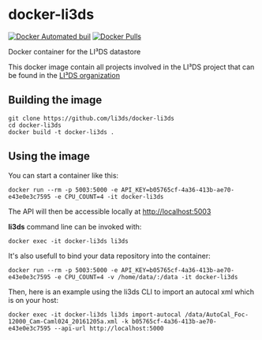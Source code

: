 # docker-li3ds

[![Docker Automated buil](https://img.shields.io/docker/automated/li3ds/li3ds.svg)]()
[![Docker Pulls](https://img.shields.io/docker/pulls/li3ds/li3ds.svg)]()

Docker container for the LI³DS datastore

This docker image contain all projects involved in the LI³DS project that can be found in the [LI³DS organization](https://github.com/LI3DS/)


## Building the image

    git clone https://github.com/li3ds/docker-li3ds
    cd docker-li3ds
    docker build -t docker-li3ds .

## Using the image


You can start a container like this:

    docker run --rm -p 5003:5000 -e API_KEY=b05765cf-4a36-413b-ae70-e43e0e3c7595 -e CPU_COUNT=4 -it docker-li3ds

The API will then be accessible locally at [http://localhost:5003](http://localhost:5003)

**li3ds** command line can be invoked with:

    docker exec -it docker-li3ds li3ds

It's also usefull to bind your data repository into the container: 

    docker run --rm -p 5003:5000 -e API_KEY=b05765cf-4a36-413b-ae70-e43e0e3c7595 -e CPU_COUNT=4 -v /home/data/:/data -it docker-li3ds

Then, here is an example using the li3ds CLI to import an autocal xml which is on your host: 

    docker exec -it docker-li3ds li3ds import-autocal /data/AutoCal_Foc-12000_Cam-Caml024_20161205a.xml -k b05765cf-4a36-413b-ae70-e43e0e3c7595 --api-url http://localhost:5000

